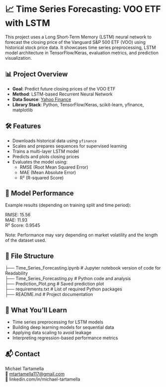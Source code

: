 # 📈 Time Series Forecasting: VOO ETF with LSTM

This project uses a Long Short-Term Memory (LSTM) neural network to forecast the closing price of the Vanguard S&P 500 ETF (VOO) using historical stock price data. It showcases time series preprocessing, LSTM model architecture in TensorFlow/Keras, evaluation metrics, and prediction visualization.

## 📊 Project Overview

- **Goal**: Predict future closing prices of the VOO ETF
- **Method**: LSTM-based Recurrent Neural Network
- **Data Source**: [Yahoo Finance](https://finance.yahoo.com/)
- **Library Stack**: Python, TensorFlow/Keras, scikit-learn, yfinance, matplotlib

## 🛠️ Features

- Downloads historical data using `yfinance`
- Scales and prepares sequences for supervised learning
- Trains a multi-layer LSTM model
- Predicts and plots closing prices
- Evaluates the model using:
  - RMSE (Root Mean Squared Error)
  - MAE (Mean Absolute Error)
  - R² (R-squared Score)

## 🧪 Model Performance

Example results (depending on training split and time period):

RMSE: 15.56  
MAE: 11.93  
R² Score: 0.9545  

Note: Performance may vary depending on market volatility and the length of the dataset used.

## 📂 File Structure

├── Time_Series_Forecasting.ipynb  # Jupyter notebook version of code for Readability\
├── Time_Series_Forecasting.py     # Python code and analysis\
├── Prediction_Plot.png            # Saved prediction plot\
├── requirements.txt               # List of required Python packages\
├── README.md                      # Project documentation

## 🧠 What You’ll Learn

- Time series preprocessing for LSTM models
- Building deep learning models for sequential data
- Applying data scaling to avoid leakage
- Interpreting regression-based performance metrics

## 📬 Contact

Michael Tartamella\
📧 mtartamella117@gmail.com\
🔗 linkedin.com/in/michael-tartamella
